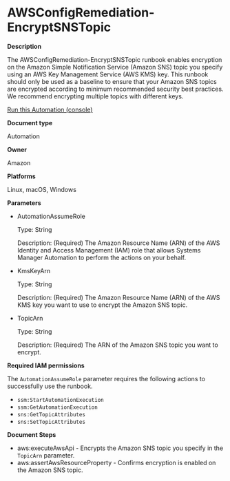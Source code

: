 # AWSConfigRemediation\-EncryptSNSTopic<a name="automation-aws-encrypt-sns-topic"></a>

**Description**

The AWSConfigRemediation\-EncryptSNSTopic runbook enables encryption on the Amazon Simple Notification Service \(Amazon SNS\) topic you specify using an AWS Key Management Service \(AWS KMS\) key\. This runbook should only be used as a baseline to ensure that your Amazon SNS topics are encrypted according to minimum recommended security best practices\. We recommend encrypting multiple topics with different keys\.

[Run this Automation \(console\)](https://console.aws.amazon.com/systems-manager/automation/execute/AWSConfigRemediation-EncryptSNSTopic)

**Document type**

Automation

**Owner**

Amazon

**Platforms**

Linux, macOS, Windows

**Parameters**
+ AutomationAssumeRole

  Type: String

  Description: \(Required\) The Amazon Resource Name \(ARN\) of the AWS Identity and Access Management \(IAM\) role that allows Systems Manager Automation to perform the actions on your behalf\.
+ KmsKeyArn

  Type: String

  Description: \(Required\) The Amazon Resource Name \(ARN\) of the AWS KMS key you want to use to encrypt the Amazon SNS topic\.
+ TopicArn

  Type: String

  Description: \(Required\) The ARN of the Amazon SNS topic you want to encrypt\.

**Required IAM permissions**

The `AutomationAssumeRole` parameter requires the following actions to successfully use the runbook\.
+ `ssm:StartAutomationExecution`
+ `ssm:GetAutomationExecution`
+ `sns:GetTopicAttributes`
+ `sns:SetTopicAttributes`

**Document Steps**
+ aws:executeAwsApi \- Encrypts the Amazon SNS topic you specify in the `TopicArn` parameter\.
+ aws:assertAwsResourceProperty \- Confirms encryption is enabled on the Amazon SNS topic\.